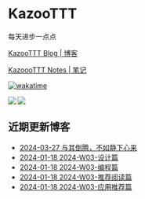 # KazooTTT
每天进步一点点

[KazooTTT Blog | 博客](https://blog.kazoottt.top)

[KazoooTTT Notes | 笔记](https://notes.kazoottt.top)

[![wakatime](https://wakatime.com/badge/user/d3dc2570-e4bf-4469-b0c2-127b495e8b91.svg)](https://wakatime.com/@d3dc2570-e4bf-4469-b0c2-127b495e8b91)

<a href="https://github.com/anuraghazra/github-readme-stats">
  <img align="left" src="https://github-readme-stats.vercel.app/api?username=KazooTTT&theme=radical" />
</a>

<a href="https://github.com/anuraghazra/github-readme-stats">
  <img src="https://github-readme-stats.vercel.app/api/top-langs/?username=KazooTTT&theme=radical" />
</a>


## 近期更新博客
<!-- BLOG-POST-LIST:START -->
 - [2024-03-27 与其倒腾，不如静下心来](https://kazoottt.top/article/instead-of-tossing-upside-down-its-better-to-calm-down)
 - [2024-01-18 2024-W03-设计篇](https://kazoottt.top/article/2024-W03-design)
 - [2024-01-18 2024-W03-编程篇](https://kazoottt.top/article/2024-W03-programming)
 - [2024-01-18 2024-W03-推荐阅读篇](https://kazoottt.top/article/2024-W03-recommended-readings)
 - [2024-01-18 2024-W03-应用推荐篇](https://kazoottt.top/article/2024-W03-application-recommendations)<!-- BLOG-POST-LIST:END -->
